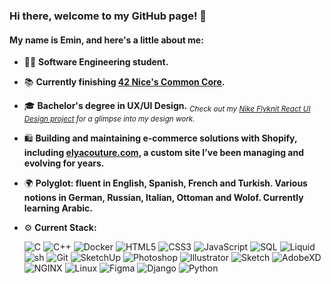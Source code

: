 ### Hi there, welcome to my GitHub page! 👋

#### My name is Emin, and here's a little about me:

- 👨‍💻 **Software Engineering student.**
- 📚 **Currently finishing [42 Nice's Common Core](https://www.42.fr/).**
- 🎓 **Bachelor's degree in UX/UI Design.** <sub>*Check out my [Nike Flyknit React UI Design project](https://github.com/emayia/nike_flyknit-ui) for a glimpse into my design work.*</sub>
- 🛍️ **Building and maintaining e-commerce solutions with Shopify, including [elyacouture.com](https://elyacouture.com), a custom site I’ve been managing and evolving for years.**
- 🌍 **Polyglot: fluent in English, Spanish, French and Turkish. Various notions in German, Russian, Italian, Ottoman and Wolof. Currently learning Arabic.**
- ⚙️ **Current Stack:**

  ![C](https://img.shields.io/badge/C-A8B9CC?style=flat-square&logo=c&logoColor=white)
  ![C++](https://img.shields.io/badge/C++-00599C?style=flat-square&logo=cplusplus&logoColor=white)
  ![Docker](https://img.shields.io/badge/Docker-2496ED?style=flat-square&logo=docker&logoColor=white)
  ![HTML5](https://img.shields.io/badge/HTML5-E34F26?style=flat-square&logo=html5&logoColor=white)
  ![CSS3](https://img.shields.io/badge/CSS3-1572B6?style=flat-square&logo=css3&logoColor=white)
  ![JavaScript](https://img.shields.io/badge/JavaScript-F7DF1E?style=flat-square&logo=javascript&logoColor=black)
  ![SQL](https://img.shields.io/badge/SQL-4479A1?style=flat-square&logo=postgresql&logoColor=white)
  ![Liquid](https://img.shields.io/badge/Liquid-E23E3E?style=flat-square&logo=shopify&logoColor=white)
  ![sh](https://img.shields.io/badge/sh-121011?style=flat-square&logo=gnu-bash&logoColor=white)
  ![Git](https://img.shields.io/badge/Git-F05032?style=flat-square&logo=git&logoColor=white)
  ![SketchUp](https://img.shields.io/badge/SketchUp-005F9E?style=flat-square&logo=sketchup&logoColor=white)
  ![Photoshop](https://img.shields.io/badge/Photoshop-31A8FF?style=flat-square&logo=adobe-photoshop&logoColor=white)
  ![Illustrator](https://img.shields.io/badge/Illustrator-FF9A00?style=flat-square&logo=adobe-illustrator&logoColor=black)
  ![Sketch](https://img.shields.io/badge/Sketch-F7B500?style=flat-square&logo=sketch&logoColor=black)
  ![AdobeXD](https://img.shields.io/badge/AdobeXD-FF61F6?style=flat-square&logo=adobe-xd&logoColor=white)
  ![NGINX](https://img.shields.io/badge/NGINX-009639?style=flat-square&logo=nginx&logoColor=white)
  ![Linux](https://img.shields.io/badge/Linux-FCC624?style=flat-square&logo=linux&logoColor=black)
  ![Figma](https://img.shields.io/badge/Figma-F24E1E?style=flat-square&logo=figma&logoColor=white)
  ![Django](https://img.shields.io/badge/Django-092E20?style=flat-square&logo=django&logoColor=white)
  ![Python](https://img.shields.io/badge/Python-3776AB?style=flat-square&logo=python&logoColor=white)
